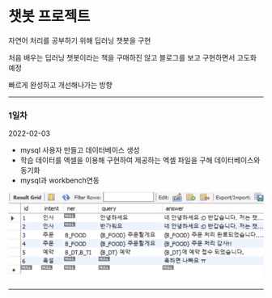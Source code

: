 # 챗봇 프로젝트

자연어 처리를 공부하기 위해 딥러닝 챗봇을 구현

처음 배우는 딥러닝 챗봇이라는 책을 구매하진 않고 블로그를 보고 구현하면서 고도화 예정

빠르게 완성하고 개선해나가는 방향

---

### 1일차

2022-02-03

- mysql 사용자 만들고 데이터베이스 생성
- 학습 데이터를 엑셀을 이용해 구현하여 제공하는 엑셀 파일을 구해 데이터베이스와 동기화
- mysql과 workbench연동

![Untitled](read_png/Untitled.png)

---